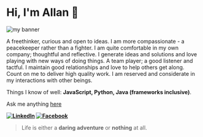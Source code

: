 # Hi, I'm Allan 🦁

![my banner](https://res.cloudinary.com/doltfsoo1/image/upload/v1594630833/mines/linkedin_i3dz9l.png)

A freethinker, curious and open to ideas. I am more compassionate - a peacekeeper rather than a fighter. I am quite comfortable in my own company; thoughtful and reflective. I generate ideas and solutions and love playing with new ways of doing things. A team player; a good listener and tactful. I maintain good relationships and love to help others get along. Count on me to deliver high quality work. I am reserved and considerate in my interactions with other beings. 

Things I know of well: **JavaScript, Python, Java (frameworks inclusive)**.

Ask me anything [here](https://github.com/yegow/yegow/issues/new)

**<a href="https://www.linkedin.com/in/yego-allan-8b00258b/" target="_blank"><img src="https://img.shields.io/badge/LinkedIn-%230077B5.svg?&style=flat-square&logo=linkedin&logoColor=white" alt="LinkedIn"></a>
<a href="https://www.facebook.com/yego.allan" target="_blank"><img src="https://img.shields.io/badge/Facebook-%231877F2.svg?&style=flat-square&logo=facebook&logoColor=white" alt="Facebook"></a>**

> Life is either a **daring adventure** or  **nothing** at all.
